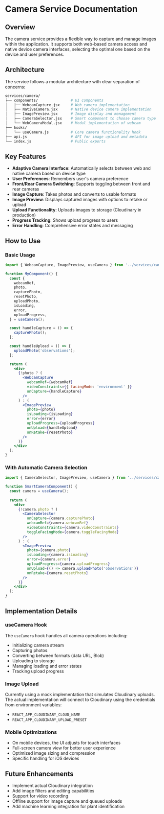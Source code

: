 # Camera Service Documentation

## Overview

The camera service provides a flexible way to capture and manage images within the application. It supports both web-based camera access and native device camera interfaces, selecting the optimal one based on the device and user preferences.

## Architecture

The service follows a modular architecture with clear separation of concerns:

```sh
services/camera/
├── components/               # UI components
│   ├── WebcamCapture.jsx     # Web camera implementation
│   ├── NativeCamera.jsx      # Native device camera implementation
│   ├── ImagePreview.jsx      # Image display and management
│   ├── CameraSelector.jsx    # Smart component to choose camera type
│   └── WebCameraModal.jsx    # Modal implementation of webcam
├── hooks/
│   └── useCamera.js          # Core camera functionality hook
├── api.js                    # API for image upload and metadata
└── index.js                  # Public exports
```

## Key Features

- **Adaptive Camera Interface**: Automatically selects between web and native camera based on device type
- **User Preferences**: Remembers user's camera preference
- **Front/Rear Camera Switching**: Supports toggling between front and rear cameras
- **Image Capture**: Takes photos and converts to usable formats
- **Image Preview**: Displays captured images with options to retake or upload
- **Upload Functionality**: Uploads images to storage (Cloudinary in production)
- **Progress Tracking**: Shows upload progress to users
- **Error Handling**: Comprehensive error states and messaging

## How to Use

### Basic Usage

```jsx
import { WebcamCapture, ImagePreview, useCamera } from '../services/camera';

function MyComponent() {
  const {
    webcamRef,
    photo,
    capturePhoto,
    resetPhoto,
    uploadPhoto,
    isLoading,
    error,
    uploadProgress,
  } = useCamera();

  const handleCapture = () => {
    capturePhoto();
  };

  const handleUpload = () => {
    uploadPhoto('observations');
  };

  return (
    <div>
      {!photo ? (
        <WebcamCapture 
          webcamRef={webcamRef}
          videoConstraints={{ facingMode: 'environment' }}
          onCapture={handleCapture}
        />
      ) : (
        <ImagePreview
          photo={photo}
          isLoading={isLoading}
          error={error}
          uploadProgress={uploadProgress}
          onUpload={handleUpload}
          onRetake={resetPhoto}
        />
      )}
    </div>
  );
}
```

### With Automatic Camera Selection

```jsx
import { CameraSelector, ImagePreview, useCamera } from '../services/camera';

function SmartCameraComponent() {
  const camera = useCamera();
  
  return (
    <div>
      {!camera.photo ? (
        <CameraSelector 
          onCapture={camera.capturePhoto}
          webcamRef={camera.webcamRef}
          videoConstraints={camera.videoConstraints}
          toggleFacingMode={camera.toggleFacingMode}
        />
      ) : (
        <ImagePreview
          photo={camera.photo}
          isLoading={camera.isLoading}
          error={camera.error}
          uploadProgress={camera.uploadProgress}
          onUpload={() => camera.uploadPhoto('observations')}
          onRetake={camera.resetPhoto}
        />
      )}
    </div>
  );
}
```

## Implementation Details

### useCamera Hook

The `useCamera` hook handles all camera operations including:

- Initializing camera stream
- Capturing photos
- Converting between formats (data URL, Blob)
- Uploading to storage
- Managing loading and error states
- Tracking upload progress

### Image Upload

Currently using a mock implementation that simulates Cloudinary uploads. The actual implementation will connect to Cloudinary using the credentials from environment variables:

- `REACT_APP_CLOUDINARY_CLOUD_NAME`
- `REACT_APP_CLOUDINARY_UPLOAD_PRESET`

### Mobile Optimizations

- On mobile devices, the UI adjusts for touch interfaces
- Full-screen camera view for better user experience
- Optimized image sizing and compression
- Specific handling for iOS devices

## Future Enhancements

- Implement actual Cloudinary integration
- Add image filters and editing capabilities
- Support for video recording
- Offline support for image capture and queued uploads
- Add machine learning integration for plant identification
